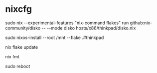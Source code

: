 # nixcfg


sudo nix --experimental-features "nix-command flakes" run github:nix-community/disko -- --mode disko hosts/x86/thinkpad/disko.nix

sudo nixos-install --root /mnt --flake .#thinkpad

nix flake update

nix fmt

sudo reboot
